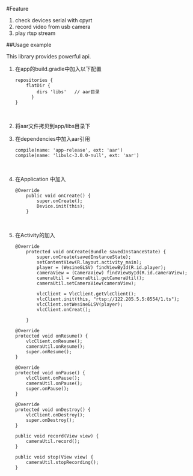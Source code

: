 

#Feature

1. check devices serial with cpyrt
2. record video from usb camera
3. play rtsp stream

##Usage example

   This library provides powerful api.

1. 在app的build.gradle中加入以下配置

   ```
   repositories {    
       flatDir {        
           dirs 'libs'   // aar目录
         }
   }
   ```

   ​

2. 将aar文件拷贝到app/libs目录下

3. 在dependencies中加入aar引用

   ```
   compile(name: 'app-release', ext: 'aar')
   compile(name: 'libvlc-3.0.0-null', ext: 'aar')
   ```

   ​

4. 在Application 中加入

   ```
   @Override
       public void onCreate() {
           super.onCreate();
           Device.init(this);
       }
   ```

   ​

5. 在Activity的加入

   ```
   @Override
       protected void onCreate(Bundle savedInstanceState) {
           super.onCreate(savedInstanceState);
           setContentView(R.layout.activity_main);
           player = (WesineGLSV) findViewById(R.id.player);
           cameraView = (CameraView) findViewById(R.id.cameraView);
           cameraUtil = CameraUtil.getCameraUtil();
           cameraUtil.setCameraView(cameraView);

           vlcClient = VlcClient.getVlcClient();
           vlcClient.init(this, "rtsp://122.205.5.5:8554/1.ts");
           vlcClient.setWesineGLSV(player);
           vlcClient.onCreat();

       }
   ```


       @Override
       protected void onResume() {
           vlcClient.onResume();
           cameraUtil.onResume();
           super.onResume();
       }
    
       @Override
       protected void onPause() {
           vlcClient.onPause();
           cameraUtil.onPause();
           super.onPause();
       }
    
       @Override
       protected void onDestroy() {
           vlcClient.onDestroy();
           super.onDestroy();
       }
    
       public void record(View view) {
           cameraUtil.record();
       }
    
       public void stop(View view) {
           cameraUtil.stopRecording();
       }
   ```

   

   


   ```